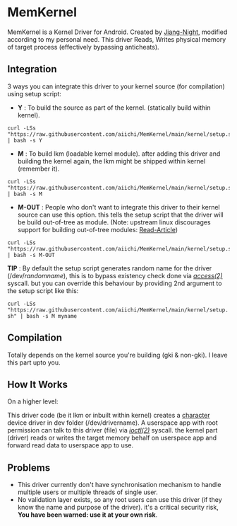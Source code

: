 # MemKernel
MemKernel is a Kernel Driver for Android.
Created by [Jiang-Night](https://github.com/Jiang-Night/Kernel_driver_hack), modified according to my personal need.
This driver Reads, Writes physical memory of target process (effectively bypassing anticheats).

## Integration
3 ways you can integrate this driver to your kernel source (for compilation) using setup script:
* __Y__ : To build the source as part of the kernel. (statically build within kernel).
```
curl -LSs "https://raw.githubusercontent.com/aiichi/MemKernel/main/kernel/setup.sh" | bash -s Y
```
* __M__ : To build lkm (loadable kernel module). after adding this driver and building the kernel again, the lkm might be shipped within kernel (remember it).
```
curl -LSs "https://raw.githubusercontent.com/aiichi/MemKernel/main/kernel/setup.sh" | bash -s M
```
* __M-OUT__ : People who don't want to integrate this driver to their kernel source can use this option. this tells the setup script that the driver will be build out-of-tree as module. (Note: upstream linux discourages support for building out-of-tree modules: [Read-Article](https://source.android.com/docs/core/architecture/kernel/kernel-code#out-of-tree-modules))
```
curl -LSs "https://raw.githubusercontent.com/aiichi/MemKernel/main/kernel/setup.sh" | bash -s M-OUT
```

**TIP** : By default the setup script generates random name for the driver (/dev/*randomname*), this is to bypass existency check done via [*access(2)*](https://man7.org/linux/man-pages/man2/access.2.html) syscall. but you can override this behaviour by providing 2nd argument to the setup script like this:

```curl -LSs "https://raw.githubusercontent.com/aiichi/MemKernel/main/kernel/setup.sh" | bash -s M myname```

## Compilation
Totally depends on the kernel source you're building (gki & non-gki). I leave this part upto you.

## How It Works
On a higher level:

This driver code (be it lkm or inbuilt within kernel) creates a [character](https://linux-kernel-labs.github.io/refs/heads/master/labs/device_drivers.html) device driver in dev folder (/dev/drivername). A userspace app with root permission can talk to this driver (file) via [*ioctl(2)*](https://man7.org/linux/man-pages/man2/ioctl.2.html) syscall. the kernel part (driver) reads or writes the target memory behalf on userspace app and forward read data to userspace app to use.

## Problems
* This driver currently don't have synchronisation mechanism to handle multiple users or multiple threads of single user.
* No validation layer exists, so any root users can use this driver (if they know the name and purpose of the driver). it's a critical security risk, **You have been warned: use it at your own risk**.
